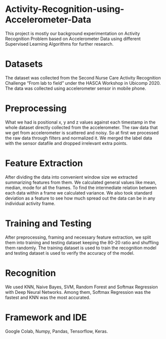 # Activity-Recognition-using-Accelerometer-Data
This project is mostly our background experimentation on Activity Recognition Problem based on Accelerometer Data using different Supervised Learning Algorithms for further research.
# Datasets
The dataset was collected from the Second Nurse Care Activity
Recognition Challenge “From lab to field” under the HASCA Workshop in Ubicomp 2020. The data was collected using accelerometer
sensor in mobile phone.
# Preprocessing
What we had is positional x, y and z values against each timestamp
in the whole dataset directly collected from the accelerometer. The
raw data that we get from accelerometer is scattered and noisy. So
at first we processed the raw data through filters and normalized it.
We merged the label data with the sensor datafile and dropped irrelevant extra points.
# Feature Extraction 
After dividing the data into convenient window size we extracted
summarizing features from them. We calculated general values like
mean, median, mode for all the frames. To find the intermediate
relation between each data within a frame we calculated variance.
We also took standard deviation as a feature to see how much spread
out the data can be in any individual activity frame.
# Training and Testing 
After preprocessing, framing and necessary feature extraction, we
split them into training and testing dataset keeping the 80-20 ratio
and shuffling them randomly. The training dataset is used to train
the recognition model and testing dataset is used to verify the
accuracy of the model. 
# Recognition 
We used KNN, Naive Bayes, SVM, Random Forest and Softmax Regression with Deep Neural Networks. Among them, Softmax Regression was the fastest and KNN was the most accurated.
# Framework and IDE 
Google Colab, Numpy, Pandas, Tensorflow, Keras.
